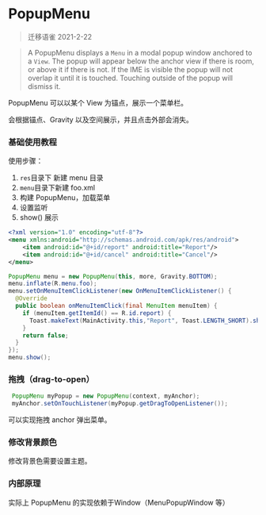 # PopupMenu

> 迁移语雀 2021-2-22

> A PopupMenu displays a `Menu` in a modal popup window anchored to a `View`. The popup will appear below the anchor view if there is room, or above it if there is not. If the IME is visible the popup will not overlap it until it is touched. Touching outside of the popup will dismiss it.



PopupMenu 可以以某个 View 为锚点，展示一个菜单栏。



会根据锚点、Gravity 以及空间展示，并且点击外部会消失。



### 基础使用教程



使用步骤：

1. `res`目录下 新建 menu 目录
2. `menu`目录下新建 foo.xml
3. 构建 PopupMenu，加载菜单
4. 设置监听
5. show() 展示



```xml
<?xml version="1.0" encoding="utf-8"?>
<menu xmlns:android="http://schemas.android.com/apk/res/android">
    <item android:id="@+id/report" android:title="Report"/>
    <item android:id="@+id/cancel" android:title="Cancel"/>
</menu>
```



```java
PopupMenu menu = new PopupMenu(this, more, Gravity.BOTTOM);
menu.inflate(R.menu.foo);
menu.setOnMenuItemClickListener(new OnMenuItemClickListener() {
  @Override
  public boolean onMenuItemClick(final MenuItem menuItem) {
    if (menuItem.getItemId() == R.id.report) {
      Toast.makeText(MainActivity.this,"Report", Toast.LENGTH_SHORT).show();
    }
    return false;
  }
});
menu.show();
```



### 拖拽（drag-to-open）



```java
 PopupMenu myPopup = new PopupMenu(context, myAnchor);
 myAnchor.setOnTouchListener(myPopup.getDragToOpenListener());
```



可以实现拖拽 anchor 弹出菜单。



### 修改背景颜色



修改背景色需要设置主题。



### 内部原理



实际上 PopupMenu 的实现依赖于Window（MenuPopupWindow 等）